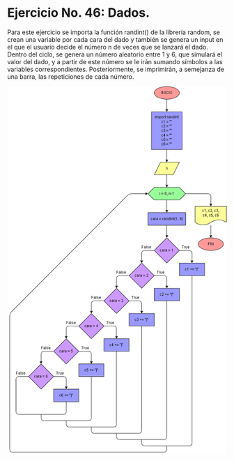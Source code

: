 # Ejercicio No. 46: Dados.

Para este ejercicio se importa la función randint() de la librería random, se crean una variable por cada cara del dado y también se genera un input en el que el usuario decide el número n de veces que se lanzará el dado. Dentro del ciclo, se genera un número aleatorio entre 1 y 6, que simulará el valor del dado, y a partir de este número se le irán sumando símbolos a las variables correspondientes. Posteriormente, se imprimirán, a semejanza de una barra, las repeticiones de cada número.

![Diagrama](diagrama.png "diagrama de flujo")